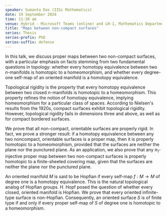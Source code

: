 ```yaml
---
speaker: Sumanta Das (IISc Mathematics)
date: 19 September 2024
time: 11:30 am
venue: Hybrid - Microsoft Teams (online) and LH-1, Mathematics Department
title: "Maps between non-compact surfaces"
series: Thesis
series-prefix: PhD
series-suffix: defence
---
```


In this talk, we discuss proper maps between two non-compact surfaces, with a particular emphasis on facts stemming from two fundamental questions in topology: whether every homotopy equivalence
between two $n$-manifolds is homotopic to a homeomorphism, and whether every degree-one self-map of an oriented manifold is a homotopy equivalence.  

Topological rigidity is the property that every homotopy equivalence between two closed $n$-manifolds is homotopic to a homeomorphism. This property refines the notion of homotopy equivalence,
implying homeomorphism for a particular class of spaces. According to Nielsen's results from the 1920s, compact surfaces exhibit topological rigidity. However, topological rigidity fails in
dimensions three and above, as well as for compact bordered surfaces.

We prove that all non-compact, orientable surfaces are properly rigid. In fact, we prove a stronger result: if a homotopy equivalence between any two noncompact, orientable surfaces is a proper map,
then it is properly homotopic to a homeomorphism, provided that the surfaces are neither the plane nor the punctured plane. As an application, we also prove that any $\pi_1$-injective proper map
between two non-compact surfaces is properly homotopic to a finite-sheeted covering map, given that the surfaces are neither the plane nor the punctured plane.

An oriented manifold $M$ is said to be Hopfian if every self-map $f : M \to M$ of degree one is a homotopy equivalence. This is the natural topological analog of Hopfian groups. H. Hopf posed the question of whether
every closed, oriented manifold is Hopfian. We prove that every oriented infinite-type surface is non-Hopfian. Consequently, an oriented surface $S$ is of finite type if and only if every proper self-map of $S$
of degree one is homotopic to a homeomorphism.
